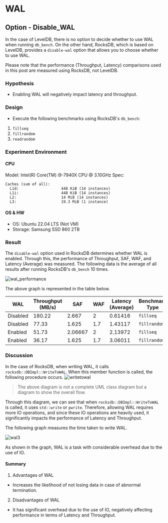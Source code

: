 # WAL

## Option - Disable_WAL
In the case of LevelDB, there is no option to decide whether to use WAL when running `db_bench`. On the other hand, RocksDB, which is based on LevelDB, provides a `disable-wal` option that allows you to choose whether to use WAL.

Please note that the performance (Throughput, Latency) comparisons used in this post are measured using RocksDB, not LevelDB.

### Hypothesis
- Enabling WAL will negatively impact latency and throughput.

### Design
- Execute the following benchmarks using RocksDB's `db_bench`:
1. `fillseq`
2. `fillrandom`
3. `readrandom`

### Experiment Environment
#### CPU
Model: Intel(R) Core(TM) i9-7940X CPU @ 3.10GHz
Spec:
```
Caches (sum of all):
  L1d:                   448 KiB (14 instances)
  L1i:                   448 KiB (14 instances)
  L2:                    14 MiB (14 instances)
  L3:                    19.3 MiB (1 instance)
```
#### OS & HW
- OS: Ubuntu 22.04 LTS (Not VM)
- Storage: Samsung SSD 860 2TB

### Result
The `disable-wal` option used in RocksDB determines whether WAL is enabled. Through this, the performance of Throughput, SAF, WAF, and Latency (Average) was measured. The following data is the average of all results after running RocksDB's `db_bench` 10 times.

![wal_performance](https://user-images.githubusercontent.com/49092508/184468454-28357711-46af-400d-bb15-c9ad97bf9fd8.png)

The above graph is represented in the table below.

|WAL|Throughput (MB/s)|SAF|WAF|Latency (Average)|Benchmark Type|
|--|--|--|--|--|--|
|Disabled|180.22|2.667|2|0.61416|`fillseq`|
|Disabled|77.33|1.625|1.7|1.43117|`fillrandom`|
|Enabled|51.73|2.06667|2|2.13972|`fillseq`|
|Enabled|36.17|1.625|1.7|3.06011|`fillrandom`|

### Discussion
In the case of RocksDB, when writing WAL, it calls `rocksdb::DBImpl::WriteToWAL`. When this member function is called, the following procedure occurs.
![writetowal](https://user-images.githubusercontent.com/49092508/184468676-8c0ebc8f-2ab5-4350-87dc-94808d4d3d71.png)
> The above diagram is not a complete UML class diagram but a diagram to show the overall flow.

Through this diagram, we can see that when `rocksdb::DBImpl::WriteToWAL` is called, it uses `std::write` or `pwrite`. Therefore, allowing WAL requires more IO operations, and since these IO operations are heavily used, it significantly impacts the performance of Latency and Throughput.

The following graph measures the time taken to write WAL.

![wal3](https://user-images.githubusercontent.com/49092508/184468818-e39c1f08-ad7c-4239-8fdb-7df621b19744.png)

As shown in the graph, WAL is a task with considerable overhead due to the use of IO.

#### Summary
1. Advantages of WAL
- Increases the likelihood of not losing data in case of abnormal termination.
2. Disadvantages of WAL
- It has significant overhead due to the use of IO, negatively affecting performance in terms of Latency and Throughput.
